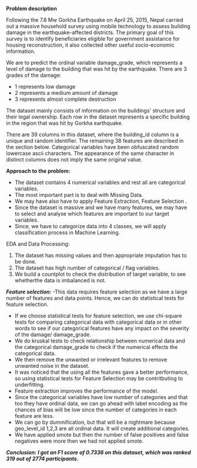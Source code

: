 **Problem description**

Following the 7.8 Mw Gorkha Earthquake on April 25, 2015, Nepal carried out a massive household survey using 
mobile technology to assess building damage in the earthquake-affected districts. The primary goal 
of this survey is to identify beneficiaries eligible for government assistance for housing reconstruction, 
it also collected other useful socio-economic information. 

We are to predict the ordinal variable damage_grade, which represents a level of damage to the building that was hit by the earthquake.
There are 3 grades of the damage:
-	1 represents low damage
-	2 represents a medium amount of damage
-	3 represents almost complete destruction


The dataset mainly consists of information on the buildings' structure and their legal ownership. Each row in the dataset represents a specific building in the region that was hit by Gorkha earthquake.


There are 39 columns in this dataset, where the building_id column is a unique and random identifier. The remaining 38 features are described in the section below. Categorical variables have been obfuscated random lowercase ascii characters. The appearance of the same character in distinct columns does not imply the same original value.


**Approach to the problem:**
- The dataset contains 4 numerical variables and rest all are categorical variables.
- The most important part is to deal with Missing Data.
- We may have also have to apply Feature Extraction, Feature Selection .
- Since the dataset is massive and we have many features, we may have to select and analyse which features are important to our target   variables.
- Since, we have to categorize data into 4 classes,  we will apply classification process in Machine Learning.

EDA and Data Processing:
1)	The dataset has missing values and then appropriate imputation has to be done.
2)	The dataset has high number of categorical / flag variables.
3)	We build a countplot to check the distribution of target variable, to see whetherthe data is imbalanced is not. 

**_Feature selection:_**
-This data requires feature selection as we have a large number of features and data points. Hence, we can do statistical tests for feature selection.
- If we choose statistical tests for feature selection, we use chi-square tests for comparing categorical data with categorical data or in other words to see if our categorical features have any impact on the severity of the damage/ damage_grade.
- We do kruskal tests to check relationship between numerical data and the categorical damage_grade to check if the numerical effects the categorical data.
- We then remove the unwanted or irrelevant features to remove unwanted noise in the dataset.
- It was noticed that the using all the features gave a better performance, so using statistical tests for Feature Selection may be contritbuting to underfitting.
- Feature extraction improves the performance of the model.
- Since the categorical variables have low number of categories and that too they have ordinal data, we can go ahead with label encoding as the chances of bias will be low since the number of categories in each feature are less.
- We can go by dummification, but that will be a nightmare because geo_level_id 1,2,3 are all ordinal data. It will create additional categories.
- We have applied smote but then the number of false positives and false negatives were more then we had not applied smote.



**_Conclusion:_**
**_I got an F1 score of 0.7336 on this dataset, which was ranked 319 out of 2774 participants._**

